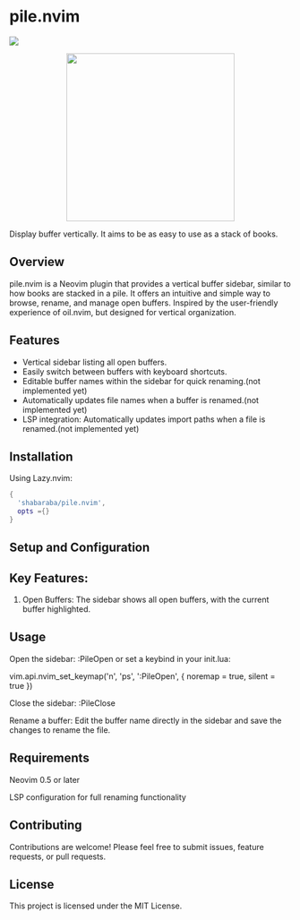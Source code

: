 # pile.nvim

![](https://img.shields.io/badge/license-MIT-blue.svg)

<div align="center">
  <img src="https://github.com/user-attachments/assets/7ad5a015-f188-45ea-870d-b37084d23934" width="300">
</div>

Display buffer vertically. It aims to be as easy to use as a stack of books.

## Overview

pile.nvim is a Neovim plugin that provides a vertical buffer sidebar, similar to how books are stacked in a pile. It offers an intuitive and simple way to browse, rename, and manage open buffers. Inspired by the user-friendly experience of oil.nvim, but designed for vertical organization.

## Features

- Vertical sidebar listing all open buffers.
- Easily switch between buffers with keyboard shortcuts.
- Editable buffer names within the sidebar for quick renaming.(not implemented yet)
- Automatically updates file names when a buffer is renamed.(not implemented yet)
- LSP integration: Automatically updates import paths when a file is renamed.(not implemented yet)


## Installation

Using Lazy.nvim:
```lua
{
  'shabaraba/pile.nvim',
  opts ={}
}
```

## Setup and Configuration

<!--

To configure pile.nvim, add the following setup function to your Neovim config.

```lua
require('pile').setup({
  -- Configuration options
  width = 30,              -- Width of the sidebar
  highlight_current = true, -- Highlight the current buffer in the sidebar
  keymaps = {
    open_buffer = '<CR>',   -- Keymap to open the buffer
    close_sidebar = 'q',    -- Keymap to close the sidebar
  },
})
```

-->

## Key Features:

1. Open Buffers: The sidebar shows all open buffers, with the current buffer highlighted.



## Usage

Open the sidebar:
:PileOpen
or set a keybind in your init.lua:

vim.api.nvim_set_keymap('n', '<leader>ps', ':PileOpen<CR>', { noremap = true, silent = true })

Close the sidebar:
:PileClose

Rename a buffer:
Edit the buffer name directly in the sidebar and save the changes to rename the file.


## Requirements

Neovim 0.5 or later

LSP configuration for full renaming functionality


## Contributing

Contributions are welcome! Please feel free to submit issues, feature requests, or pull requests.

## License

This project is licensed under the MIT License.


